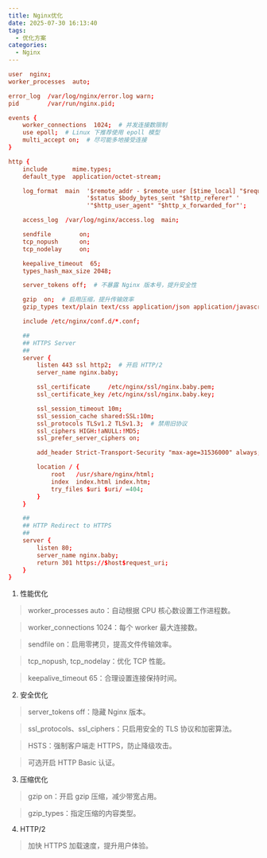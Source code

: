 ```yaml
---
title: Nginx优化
date: 2025-07-30 16:13:40
tags:
  - 优化方案
categories:
  - Nginx
---
```


```conf
user  nginx;
worker_processes  auto;

error_log  /var/log/nginx/error.log warn;
pid        /var/run/nginx.pid;

events {
    worker_connections  1024;  # 并发连接数限制
    use epoll;  # Linux 下推荐使用 epoll 模型
    multi_accept on;  # 尽可能多地接受连接
}

http {
    include       mime.types;
    default_type  application/octet-stream;

    log_format  main  '$remote_addr - $remote_user [$time_local] "$request" '
                      '$status $body_bytes_sent "$http_referer" '
                      '"$http_user_agent" "$http_x_forwarded_for"';

    access_log  /var/log/nginx/access.log  main;

    sendfile        on;
    tcp_nopush      on;
    tcp_nodelay     on;

    keepalive_timeout  65;
    types_hash_max_size 2048;

    server_tokens off;  # 不暴露 Nginx 版本号，提升安全性

    gzip  on;  # 启用压缩，提升传输效率
    gzip_types text/plain text/css application/json application/javascript text/xml application/xml application/xml+rss text/javascript;

    include /etc/nginx/conf.d/*.conf;

    ##
    ## HTTPS Server
    ##
    server {
        listen 443 ssl http2;  # 开启 HTTP/2
        server_name nginx.baby;

        ssl_certificate     /etc/nginx/ssl/nginx.baby.pem;
        ssl_certificate_key /etc/nginx/ssl/nginx.baby.key;

        ssl_session_timeout 10m;
        ssl_session_cache shared:SSL:10m;
        ssl_protocols TLSv1.2 TLSv1.3;  # 禁用旧协议
        ssl_ciphers HIGH:!aNULL:!MD5;
        ssl_prefer_server_ciphers on;

        add_header Strict-Transport-Security "max-age=31536000" always;  # HSTS 安全强化

        location / {
            root   /usr/share/nginx/html;
            index  index.html index.htm;
            try_files $uri $uri/ =404;
        }
    }

    ##
    ## HTTP Redirect to HTTPS
    ##
    server {
        listen 80;
        server_name nginx.baby;
        return 301 https://$host$request_uri;
    }
}
```

1. 性能优化
> worker_processes auto：自动根据 CPU 核心数设置工作进程数。

> worker_connections 1024：每个 worker 最大连接数。

> sendfile on：启用零拷贝，提高文件传输效率。

> tcp_nopush, tcp_nodelay：优化 TCP 性能。

> keepalive_timeout 65：合理设置连接保持时间。

2. 安全优化
> server_tokens off：隐藏 Nginx 版本。

> ssl_protocols、ssl_ciphers：只启用安全的 TLS 协议和加密算法。

> HSTS：强制客户端走 HTTPS，防止降级攻击。

> 可选开启 HTTP Basic 认证。

3. 压缩优化
> gzip on：开启 gzip 压缩，减少带宽占用。

> gzip_types：指定压缩的内容类型。

4. HTTP/2
> 加快 HTTPS 加载速度，提升用户体验。
